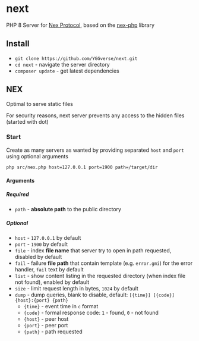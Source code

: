# next

PHP 8 Server for [Nex Protocol](nex://piclog.blue/nex/info/specification.txt), based on the [nex-php](https://github.com/YGGverse/nex-php) library

## Install

* `git clone https://github.com/YGGverse/next.git`
* `cd next` - navigate the server directory
* `composer update` - get latest dependencies

## NEX

Optimal to serve static files

For security reasons, next server prevents any access to the hidden files (started with dot)

### Start

Create as many servers as wanted by providing separated `host` and `port` using optional arguments

``` bash
php src/nex.php host=127.0.0.1 port=1900 path=/target/dir
```

#### Arguments

##### Required

* `path` - **absolute path** to the public directory

##### Optional

* `host` - `127.0.0.1` by default
* `port` - `1900` by default
* `file` - index **file name** that server try to open in path requested, disabled by default
* `fail` - failure **file path** that contain template (e.g. `error.gmi`) for the error handler, `fail` text by default
* `list` - show content listing in the requested directory (when index file not found), enabled by default
* `size` - limit request length in bytes, `1024` by default
* `dump` - dump queries, blank to disable, default: `[{time}] [{code}] {host}:{port} {path}`
  * `{time}` - event time in `c` format
  * `{code}` - formal response code: `1` - found, `0` - not found
  * `{host}` - peer host
  * `{port}` - peer port
  * `{path}` - path requested
